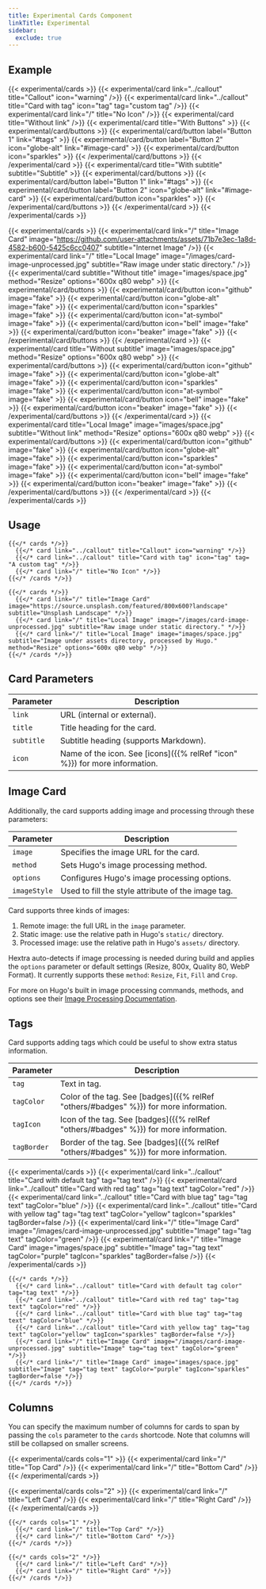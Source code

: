 ```yaml
---
title: Experimental Cards Component
linkTitle: Experimental
sidebar:
  exclude: true
---
```


## Example

{{< experimental/cards >}}
  {{< experimental/card link="../callout" title="Callout" icon="warning" />}}
  {{< experimental/card link="../callout" title="Card with tag" icon="tag" tag="custom tag" />}}
  {{< experimental/card link="/" title="No Icon" />}}
  {{< experimental/card title="Without link" />}}
  {{< experimental/card title="With Buttons" >}}
    {{< experimental/card/buttons >}}
        {{< experimental/card/button label="Button 1" link="#tags" >}}
        {{< experimental/card/button label="Button 2" icon="globe-alt" link="#image-card" >}}
        {{< experimental/card/button icon="sparkles" >}}
    {{< /experimental/card/buttons >}}
  {{< /experimental/card >}}
  {{< experimental/card title="With subtitle" subtitle="Subtitle"  >}}
    {{< experimental/card/buttons >}}
        {{< experimental/card/button label="Button 1" link="#tags" >}}
        {{< experimental/card/button label="Button 2" icon="globe-alt" link="#image-card" >}}
        {{< experimental/card/button icon="sparkles" >}}
    {{< /experimental/card/buttons >}}
  {{< /experimental/card >}}
{{< /experimental/cards >}}

{{< experimental/cards >}}
  {{< experimental/card link="/" title="Image Card" image="https://github.com/user-attachments/assets/71b7e3ec-1a8d-4582-b600-5425c6cc0407" subtitle="Internet Image" />}}
  {{< experimental/card link="/" title="Local Image" image="/images/card-image-unprocessed.jpg" subtitle="Raw image under static directory." />}}
  {{< experimental/card subtitle="Without title" image="images/space.jpg" method="Resize" options="600x q80 webp" >}}
    {{< experimental/card/buttons >}}
      {{< experimental/card/button icon="github" image="fake" >}}
      {{< experimental/card/button icon="globe-alt" image="fake" >}}
      {{< experimental/card/button icon="sparkles" image="fake" >}}
      {{< experimental/card/button icon="at-symbol" image="fake" >}}
      {{< experimental/card/button icon="bell" image="fake" >}}
      {{< experimental/card/button icon="beaker" image="fake" >}}
    {{< /experimental/card/buttons >}}
  {{< /experimental/card >}}
  {{< experimental/card title="Without subtitle" image="images/space.jpg" method="Resize" options="600x q80 webp" >}}
    {{< experimental/card/buttons >}}
      {{< experimental/card/button icon="github" image="fake" >}}
      {{< experimental/card/button icon="globe-alt" image="fake" >}}
      {{< experimental/card/button icon="sparkles" image="fake" >}}
      {{< experimental/card/button icon="at-symbol" image="fake" >}}
      {{< experimental/card/button icon="bell" image="fake" >}}
      {{< experimental/card/button icon="beaker" image="fake" >}}
    {{< /experimental/card/buttons >}}
  {{< /experimental/card >}}
  {{< experimental/card title="Local Image" image="images/space.jpg" subtitle="Without link" method="Resize" options="600x q80 webp" >}}
    {{< experimental/card/buttons >}}
        {{< experimental/card/button icon="github" image="fake" >}}
        {{< experimental/card/button icon="globe-alt" image="fake" >}}
        {{< experimental/card/button icon="sparkles" image="fake" >}}
        {{< experimental/card/button icon="at-symbol" image="fake" >}}
        {{< experimental/card/button icon="bell" image="fake" >}}
        {{< experimental/card/button icon="beaker" image="fake" >}}
    {{< /experimental/card/buttons >}}
  {{< /experimental/card >}}
{{< /experimental/cards >}}

## Usage

```
{{</* cards */>}}
  {{</* card link="../callout" title="Callout" icon="warning" */>}}
  {{</* card link="../callout" title="Card with tag" icon="tag" tag= "A custom tag" */>}}
  {{</* card link="/" title="No Icon" */>}}
{{</* /cards */>}}
```

```
{{</* cards */>}}
  {{</* card link="/" title="Image Card" image="https://source.unsplash.com/featured/800x600?landscape" subtitle="Unsplash Landscape" */>}}
  {{</* card link="/" title="Local Image" image="/images/card-image-unprocessed.jpg" subtitle="Raw image under static directory." */>}}
  {{</* card link="/" title="Local Image" image="images/space.jpg" subtitle="Image under assets directory, processed by Hugo." method="Resize" options="600x q80 webp" */>}}
{{</* /cards */>}}
```

## Card Parameters

| Parameter   | Description                                                                            |
|-------------|----------------------------------------------------------------------------------------|
| `link`      | URL (internal or external).                                                            |
| `title`     | Title heading for the card.                                                            |
| `subtitle`  | Subtitle heading (supports Markdown).                                                  |
| `icon`      | Name of the icon. See [icons]({{% relRef "icon" %}}) for more information.             |

## Image Card

Additionally, the card supports adding image and processing through these parameters:

| Parameter    | Description                                        |
|--------------|----------------------------------------------------|
| `image`      | Specifies the image URL for the card.              |
| `method`     | Sets Hugo's image processing method.               |
| `options`    | Configures Hugo's image processing options.        |
| `imageStyle` | Used to fill the style attribute of the image tag. |

Card supports three kinds of images:

1. Remote image: the full URL in the `image` parameter.
2. Static image: use the relative path in Hugo's `static/` directory.
3. Processed image: use the relative path in Hugo's `assets/` directory.

Hextra auto-detects if image processing is needed during build and applies the `options` parameter or default settings (Resize, 800x, Quality 80, WebP Format).
It currently supports these `method`: `Resize`, `Fit`, `Fill` and `Crop`.

For more on Hugo's built in image processing commands, methods, and options see their [Image Processing Documentation](https://gohugo.io/content-management/image-processing/).

## Tags

Card supports adding tags which could be useful to show extra status information.

| Parameter   | Description                                                                            |
|-------------|----------------------------------------------------------------------------------------|
| `tag`       | Text in tag.                                                                           |
| `tagColor`  | Color of the tag. See [badges]({{% relRef "others/#badges" %}}) for more information.  |
| `tagIcon`   | Icon of the tag. See [badges]({{% relRef "others/#badges" %}}) for more information.   |
| `tagBorder` | Border of the tag. See [badges]({{% relRef "others/#badges" %}}) for more information. |

{{< experimental/cards >}}
    {{< experimental/card link="../callout" title="Card with default tag" tag="tag text" />}}
    {{< experimental/card link="../callout" title="Card with red tag" tag="tag text" tagColor="red" />}}
    {{< experimental/card link="../callout" title="Card with blue tag" tag="tag text" tagColor="blue" />}}
    {{< experimental/card link="../callout" title="Card with yellow tag" tag="tag text" tagColor="yellow" tagIcon="sparkles" tagBorder=false />}}
    {{< experimental/card link="/" title="Image Card" image="/images/card-image-unprocessed.jpg" subtitle="Image" tag="tag text" tagColor="green" />}}
    {{< experimental/card link="/" title="Image Card" image="images/space.jpg" subtitle="Image" tag="tag text" tagColor="purple" tagIcon="sparkles" tagBorder=false />}}
{{< /experimental/cards >}}

```
{{</* cards */>}}
  {{</* card link="../callout" title="Card with default tag color" tag="tag text" */>}}
  {{</* card link="../callout" title="Card with red tag" tag="tag text" tagColor="red" */>}}
  {{</* card link="../callout" title="Card with blue tag" tag="tag text" tagColor="blue" */>}}
  {{</* card link="../callout" title="Card with yellow tag" tag="tag text" tagColor="yellow" tagIcon="sparkles" tagBorder=false */>}}
  {{</* card link="/" title="Image Card" image="/images/card-image-unprocessed.jpg" subtitle="Image" tag="tag text" tagColor="green" */>}}
  {{</* card link="/" title="Image Card" image="images/space.jpg" subtitle="Image" tag="tag text" tagColor="purple" tagIcon="sparkles" tagBorder=false */>}}
{{</* /cards */>}}
```

## Columns

You can specify the maximum number of columns for cards to span by passing the `cols` parameter to the `cards` shortcode. Note that columns will still be collapsed on smaller screens.

{{< experimental/cards cols="1" >}}
  {{< experimental/card link="/" title="Top Card" />}}
  {{< experimental/card link="/" title="Bottom Card" />}}
{{< /experimental/cards >}}

{{< experimental/cards cols="2" >}}
  {{< experimental/card link="/" title="Left Card" />}}
  {{< experimental/card link="/" title="Right Card" />}}
{{< /experimental/cards >}}

```
{{</* cards cols="1" */>}}
  {{</* card link="/" title="Top Card" */>}}
  {{</* card link="/" title="Bottom Card" */>}}
{{</* /cards */>}}

{{</* cards cols="2" */>}}
  {{</* card link="/" title="Left Card" */>}}
  {{</* card link="/" title="Right Card" */>}}
{{</* /cards */>}}
```

